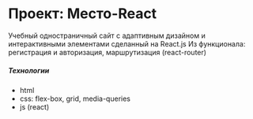 # Проект: Место-React
Учебный одностраничный сайт с адаптивным дизайном и интерактивными элементами сделанный на React.js
Из функционала: регистрация и авторизация, маршрутизация (react-router)

##### Технологии
* html
* css: flex-box, grid, media-queries
* js (react)
